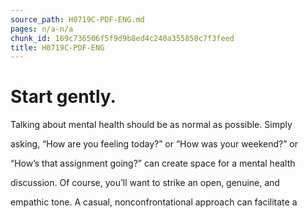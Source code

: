 ```yaml
---
source_path: H0719C-PDF-ENG.md
pages: n/a-n/a
chunk_id: 169c736506f5f9d9b8ed4c240a355850c7f3feed
title: H0719C-PDF-ENG
---
```

# Start gently.

Talking about mental health should be as normal as possible. Simply

asking, “How are you feeling today?” or “How was your weekend?” or

“How’s that assignment going?” can create space for a mental health

discussion. Of course, you’ll want to strike an open, genuine, and

empathic tone. A casual, nonconfrontational approach can facilitate a
